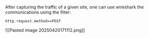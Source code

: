 After capturing the traffic of a given site, one can use wireshark the communications using the filter:

```
http.request.method==POST
```

![[Pasted image 20250420171112.png]]